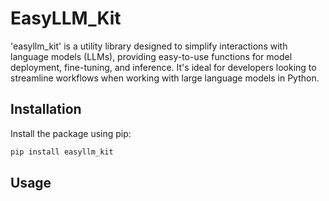 # EasyLLM_Kit

'easyllm_kit' is a utility library designed to simplify interactions with language models (LLMs), providing easy-to-use functions for model deployment, fine-tuning, and inference. It's ideal for developers looking to streamline workflows when working with large language models in Python.

## Installation

Install the package using pip:

```bash
pip install easyllm_kit
```

## Usage
